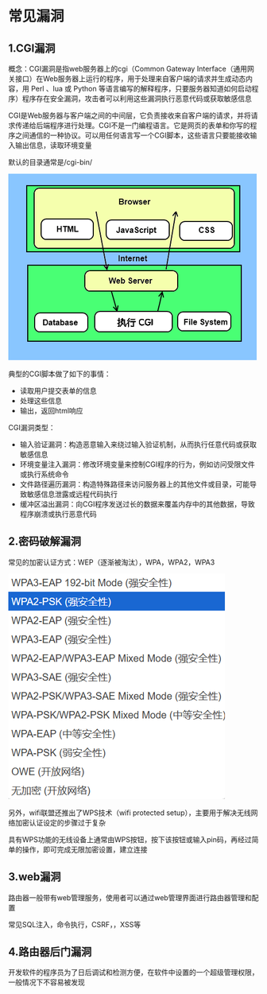 # 常见漏洞

## 1.CGI漏洞

概念：CGI漏洞是指web服务器上的cgi（Common Gateway Interface（通用网关接口）在Web服务器上运行的程序，用于处理来自客户端的请求并生成动态内容，用 Perl 、lua 或 Python 等语言编写的解释程序，只要服务器知道如何启动程序）程序存在安全漏洞，攻击者可以利用这些漏洞执行恶意代码或获取敏感信息

CGI是Web服务器与客户端之间的中间层，它负责接收来自客户端的请求，并将请求传递给后端程序进行处理。CGI不是一门编程语言。它是网页的表单和你写的程序之间通信的一种协议。可以用任何语言写一个CGI脚本，这些语言只要能接收输入输出信息，读取环境变量

默认的目录通常是/cgi-bin/

![image-20250117000452601](./assets/1.常见漏洞/image-20250117000452601.png)

典型的CGI脚本做了如下的事情：

* 读取用户提交表单的信息
* 处理这些信息
* 输出，返回html响应

CGI漏洞类型：

* 输入验证漏洞：构造恶意输入来绕过输入验证机制，从而执行任意代码或获取敏感信息
* 环境变量注入漏洞：修改环境变量来控制CGI程序的行为，例如访问受限文件或执行系统命令
* 文件路径遍历漏洞：构造特殊路径来访问服务器上的其他文件或目录，可能导致敏感信息泄露或远程代码执行
* 缓冲区溢出漏洞：向CGI程序发送过长的数据来覆盖内存中的其他数据，导致程序崩溃或执行恶意代码



## 2.密码破解漏洞

常见的加密认证方式：WEP（逐渐被淘汰），WPA，WPA2，WPA3

![image-20250119145149557](./assets/1.常见漏洞/image-20250119145149557.png)

另外，wifi联盟还推出了WPS技术（wifi protected setup），主要用于解决无线网络加密认证设定的步骤过于复杂

具有WPS功能的无线设备上通常由WPS按钮，按下该按钮或输入pin码，再经过简单的操作，即可完成无限加密设置，建立连接



## 3.web漏洞

路由器一般带有web管理服务，使用者可以通过web管理界面进行路由器管理和配置

常见SQL注入，命令执行，CSRF，，XSS等



## 4.路由器后门漏洞

开发软件的程序员为了日后调试和检测方便，在软件中设置的一个超级管理权限，一般情况下不容易被发现
